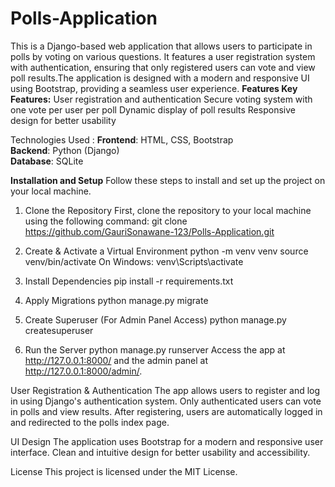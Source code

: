 # Polls-Application
This is a Django-based web application that allows users to participate in polls by voting on various questions. It features a user registration system with authentication, ensuring that only registered users can vote and view poll results.The application is designed with a modern and responsive UI using Bootstrap, providing a seamless user experience. 
**Features Key Features:**
User registration and authentication
Secure voting system with one vote per user per poll
Dynamic display of poll results
Responsive design for better usability

Technologies Used :
**Frontend**: HTML, CSS, Bootstrap                                                                                                                                                        
**Backend**: Python (Django)                                                                                                                                                              
**Database**: SQLite                                                                                                                                                                     

**Installation and Setup**
Follow these steps to install and set up the project on your local machine.

1. Clone the Repository
First, clone the repository to your local machine using the following command:
git clone https://github.com/GauriSonawane-123/Polls-Application.git

3. Create & Activate a Virtual Environment python -m venv venv source venv/bin/activate On Windows: venv\Scripts\activate
   
5. Install Dependencies pip install -r requirements.txt
   
7. Apply Migrations python manage.py migrate
   
9. Create Superuser (For Admin Panel Access) python manage.py createsuperuser
    
11. Run the Server python manage.py runserver Access the app at http://127.0.0.1:8000/ and the admin panel at http://127.0.0.1:8000/admin/.

 User Registration & Authentication
The app allows users to register and log in using Django's authentication system.
Only authenticated users can vote in polls and view results.
After registering, users are automatically logged in and redirected to the polls index page.

 UI Design
The application uses Bootstrap for a modern and responsive user interface.
Clean and intuitive design for better usability and accessibility.

 License
This project is licensed under the MIT License.
